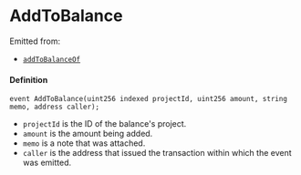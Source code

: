 # AddToBalance

Emitted from:

* [`addToBalanceOf`](/api/contracts/or-abstract/jbpayoutredemptionpaymentterminal/write/addtobalanceof.md)

#### Definition

```
event AddToBalance(uint256 indexed projectId, uint256 amount, string memo, address caller);
```

* `projectId` is the ID of the balance's project.
* `amount` is the amount being added.
* `memo` is a note that was attached.
* `caller` is the address that issued the transaction within which the event was emitted.
